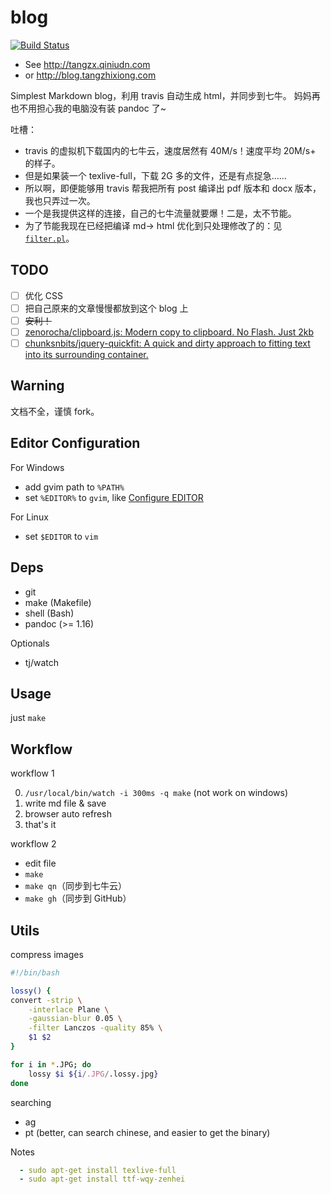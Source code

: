 # blog

[![Build Status](https://travis-ci.org/district10/blog.svg?branch=master)](https://travis-ci.org/district10/blog)

- See <http://tangzx.qiniudn.com>
- or <http://blog.tangzhixiong.com>

Simplest Markdown blog，利用 travis 自动生成 html，并同步到七牛。
妈妈再也不用担心我的电脑没有装 pandoc 了~

吐槽：

  - travis 的虚拟机下载国内的七牛云，速度居然有 40M/s！速度平均 20M/s+ 的样子。
  - 但是如果装一个 texlive-full，下载 2G 多的文件，还是有点捉急……
  - 所以啊，即便能够用 travis 帮我把所有 post 编译出 pdf 版本和 docx 版本，我也只弄过一次。
  - 一个是我提供这样的连接，自己的七牛流量就要爆！二是，太不节能。
  - 为了节能我现在已经把编译 md-> html 优化到只处理修改了的：见 [`filter.pl`](filter.pl)。

## TODO

* [ ] 优化 CSS
* [ ] 把自己原来的文章慢慢都放到这个 blog 上
* [ ] ~~安利！~~
* [ ] [zenorocha/clipboard.js: Modern copy to clipboard. No Flash. Just 2kb](https://github.com/zenorocha/clipboard.js/)
* [ ] [chunksnbits/jquery-quickfit: A quick and dirty approach to fitting text into its surrounding container.](https://github.com/chunksnbits/jquery-quickfit)

## Warning

文档不全，谨慎 fork。

## Editor Configuration

For Windows

* add gvim path to `%PATH%`
* set `%EDITOR%` to `gvim`, like [Configure EDITOR](http://gnat.qiniudn.com/dvorak4tzx/editor.jpg)

For Linux

* set `$EDITOR` to `vim`

## Deps

* git
* make (Makefile)
* shell (Bash)
* pandoc (>= 1.16)

Optionals

* tj/watch

## Usage

just `make`

## Workflow

workflow 1

0. `/usr/local/bin/watch -i 300ms -q make` (not work on windows)
1. write md file & save
2. browser auto refresh
3. that's it

workflow 2

* edit file
* `make`
* `make qn`（同步到七牛云）
* `make gh`（同步到 GitHub）

## Utils

compress images

```bash
#!/bin/bash

lossy() {
convert -strip \
    -interlace Plane \
    -gaussian-blur 0.05 \
    -filter Lanczos -quality 85% \
    $1 $2
}

for i in *.JPG; do
    lossy $i ${i/.JPG/.lossy.jpg}
done
```

searching

* ag
* pt (better, can search chinese, and easier to get the binary)

Notes

```yml
  - sudo apt-get install texlive-full
  - sudo apt-get install ttf-wqy-zenhei
```
